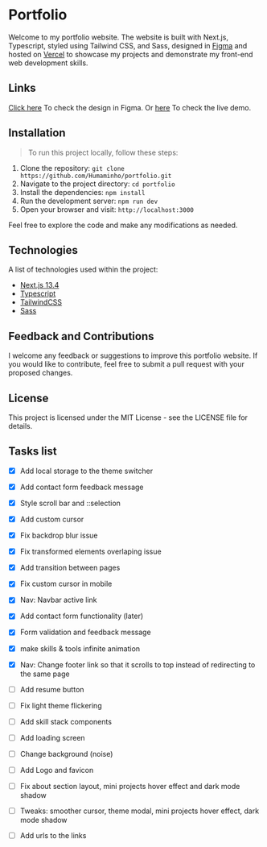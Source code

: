 # Portfolio

Welcome to my portfolio website.
The website is built with Next.js, Typescript, styled using Tailwind CSS, and Sass, designed in [Figma](https://www.figma.com/) and hosted on [Vercel](https://vercel.com/) to showcase my projects and demonstrate my front-end web development skills.

## Links

[Click here](https://www.figma.com/file/dTGdUl8zxrc29iq4PbPl4E/Humam's-portfolio?type=design&node-id=0%3A1&t=7YxanZkBwHnkcBNk-1) To check the design in Figma.
Or [here](https://portfolio-humaminho.vercel.app/) To check the live demo.

## Installation
> To run this project locally, follow these steps:

1. Clone the repository: `git clone https://github.com/Humaminho/portfolio.git`
2. Navigate to the project directory: `cd portfolio`
2. Install the dependencies: `npm install`
3. Run the development server: `npm run dev`
4. Open your browser and visit: `http://localhost:3000`

Feel free to explore the code and make any modifications as needed.

## Technologies

A list of technologies used within the project:
* [Next.js 13.4](https://nextjs.org/)
* [Typescript](https://www.typescriptlang.org/)
* [TailwindCSS](https://tailwindcss.com/)
* [Sass](https://sass-lang.com/)

## Feedback and Contributions

I welcome any feedback or suggestions to improve this portfolio website. If you would like to contribute, feel free to submit a pull request with your proposed changes.

## License

This project is licensed under the MIT License - see the LICENSE file for details.

## Tasks list

- [x] Add local storage to the theme switcher
- [x] Add contact form feedback message
- [x] Style scroll bar and ::selection
- [x] Add custom cursor
- [x] Fix backdrop blur issue
- [x] Fix transformed elements overlaping issue
- [x] Add transition between pages
- [x] Fix custom cursor in mobile
- [x] Nav: Navbar active link
- [x] Add contact form functionality (later)

- [x] Form validation and feedback message
- [x] make skills & tools infinite animation
- [x] Nav: Change footer link so that it scrolls to top instead of redirecting to the same page
- [ ] Add resume button
- [ ] Fix light theme flickering
- [ ] Add skill stack components
- [ ] Add loading screen
- [ ] Change background (noise)
- [ ] Add Logo and favicon
- [ ] Fix about section layout, mini projects hover effect and dark mode shadow
- [ ] Tweaks: smoother cursor, theme modal, mini projects hover effect, dark mode shadow
- [ ] Add urls to the links

